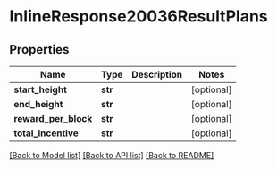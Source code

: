 # InlineResponse20036ResultPlans

## Properties
Name | Type | Description | Notes
------------ | ------------- | ------------- | -------------
**start_height** | **str** |  | [optional] 
**end_height** | **str** |  | [optional] 
**reward_per_block** | **str** |  | [optional] 
**total_incentive** | **str** |  | [optional] 

[[Back to Model list]](../README.md#documentation-for-models) [[Back to API list]](../README.md#documentation-for-api-endpoints) [[Back to README]](../README.md)


